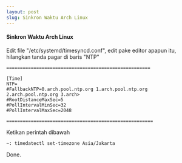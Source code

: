 ```yaml
---
layout: post
slug: Sinkron Waktu Arch Linux
---
```


#### Sinkron Waktu Arch Linux

Edit file "/etc/systemd/timesyncd.conf", edit pake editor apapun itu, hilangkan tanda pagar di baris "NTP"

```
=====================================================

[Time]
NTP=
#FallbackNTP=0.arch.pool.ntp.org 1.arch.pool.ntp.org 2.arch.pool.ntp.org 3.arch>
#RootDistanceMaxSec=5
#PollIntervalMinSec=32
#PollIntervalMaxSec=2048

======================================================
```

Ketikan perintah dibawah

```
~: timedatectl set-timezone Asia/Jakarta
```


Done.
